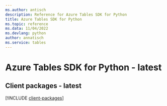 ```yaml
---
ms.author: antisch
description: Reference for Azure Tables SDK for Python
title: Azure Tables SDK for Python
ms.topic: reference
ms.data: 11/04/2022
ms.devlang: python
author: annatisch
ms.service: tables
---
```

# Azure Tables SDK for Python - latest

## Client packages - latest
[!INCLUDE [client-packages](tables-client-index.md)]